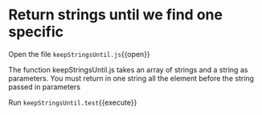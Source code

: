 # Return strings until we find one specific 

Open the file `keepStringsUntil.js`{{open}}

The function keepStringsUntil.js takes an array of strings and a string as parameters. You must return in one string all the element before the string passed in parameters

Run `keepStringsUntil.test`{{execute}}